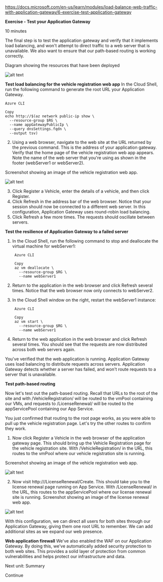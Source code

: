 https://docs.microsoft.com/en-us/learn/modules/load-balance-web-traffic-with-application-gateway/6-exercise-test-application-gateway

**Exercise - Test your Application Gateway**

10 minutes

The final step is to test the application gateway and verify that it implements load balancing, and won't attempt to direct traffic to a web server that is unavailable. We also want to ensure that our path-based routing is working correctly.

Diagram showing the resources that have been deployed

![alt text](https://docs.microsoft.com/en-us/learn/modules/load-balance-web-traffic-with-application-gateway/media/6-resources.svg)

**Test load balancing for the vehicle registration web app**
In the Cloud Shell, run the following command to generate the root URL your Application Gateway.

    Azure CLI

    Copy
    echo http://$(az network public-ip show \
      --resource-group $RG \
      --name appGatewayPublicIp \
      --query dnsSettings.fqdn \
      --output tsv)
2. Using a web browser, navigate to the web site at the URL returned by the previous command. This is the address of your application gateway. Verify that the home page of the vehicle registration web app appears. Note the name of the web server that you're using as shown in the footer (webServer1 or webServer2).
 
 Screenshot showing an image of the vehicle registration web app.

![alt text](https://docs.microsoft.com/en-us/learn/modules/load-balance-web-traffic-with-application-gateway/media/6-default-page.png)

3. Click Register a Vehicle, enter the details of a vehicle, and then click Register.
4. Click Refresh in the address bar of the web browser. Notice that your session should now be connected to a different web server. In this configuration, Application Gateway uses round-robin load balancing.
5. Click Refresh a few more times. The requests should oscillate between servers.


**Test the resilience of Application Gateway to a failed server**
1. In the Cloud Shell, run the following command to stop and deallocate the virtual machine for webServer1:

        Azure CLI

        Copy
        az vm deallocate \
          --resource-group $RG \
          --name webServer1

2. Return to the application in the web browser and click Refresh several times. Notice that the web browser now only connects to webServer2.

3. In the Cloud Shell window on the right, restart the webServer1 instance:

        Azure CLI

        Copy
        az vm start \
          --resource-group $RG \
          --name webServer1

4. Return to the web application in the web browser and click Refresh several times. You should see that the requests are now distributed across both web servers again.

You've verified that the web application is running. Application Gateway uses load balancing to distribute requests across servers. Application Gateway detects whether a server has failed, and won't route requests to a server that is unavailable.

**Test path-based routing**

Now let's test out the path-based routing. Recall that URLs to the root of the site and with /VehicleRegistration/ will be routed to the vmPool containing our VMs, and requests to /LicenseRenewal/ will be routed to the appServicePool containing our App Service.

You just confirmed that routing to the root page works, as you were able to pull up the vehicle registration page. Let's try the other routes to confirm they work.

1. Now click Register a Vehicle in the web browser of the application gateway page. This should bring up the Vehicle Registration page for the vehicle registration site. With /VehicleRegistration/ in the URL, this routes to the vmPool where our vehicle registration site is running.
 
 Screenshot showing an image of the vehicle registration web app.

![alt text](https://docs.microsoft.com/en-us/learn/modules/load-balance-web-traffic-with-application-gateway/media/6-vehicle-registration.png)

2. Now visit http://<vehicleAppGateway>/LicenseRenewal/Create. This should take you to the license renewal page running on App Service. With /LicenseRenewal/ in the URL, this routes to the appServicePool where our license renewal site is running.
 Screenshot showing an image of the license renewal web app.

![alt text](https://docs.microsoft.com/en-us/learn/modules/load-balance-web-traffic-with-application-gateway/media/6-license-renewal.png)

With this configuration, we can direct all users for both sites through our Application Gateway, giving them one root URL to remember. We can add additional sites as we expand our web presence.

**Web application firewall**
We've also enabled the WAF on our Application Gateway. By doing this, we've automatically added security protection to both web sites. This provides a solid layer of protection from common vulnerabilities and helps protect our infrastructure and data.


Next unit: Summary

Continue

